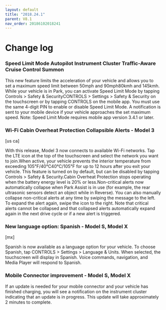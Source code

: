 ```yaml
---
layout: default
title: "2018.24.1"
parent: V8.1
nav_order: 20186102018241
---
```


# Change log

### Speed Limit Mode Autopilot Instrument Cluster Traffic-Aware Cruise Control Summon 

This new feature limits the acceleration of your vehicle and allows you to set a maximum speed limit between 50mph and 90mph80kmh and 145kmh. While your vehicle is in Park, you can activate Speed Limit Mode by tapping Controls > Safety & SecurityCONTROLS > Settings > Safety & Security on the touchscreen or by tapping CONTROLS on the mobile app. You must use the same 4-digit PIN to enable or disable Speed Limit Mode. A notification is sent to your mobile device if your vehicle approaches the set maximum speed. Note: Speed Limit Mode requires mobile app version 3.4.1 or later.

### Wi-Fi Cabin Overheat Protection Collapsible Alerts  - Model 3
[us ca]

With this release, Model 3 now connects to available Wi-Fi networks. Tap the LTE icon at the top of the touchscreen and select the network you want to join.When active, your vehicle prevents the interior temperature from exceeding 105℉/40℃40℃/105℉ for up to 12 hours after you exit your vehicle. This feature is turned on by default, but can be disabled by tapping Controls > Safety & Security.Cabin Overheat Protection stops operating when the battery energy level is 20% or less.Non-critical alerts now automatically collapse when Park Assist is in use (for example, the rear ultrasonic sensors detect an object while in Reverse). You can also manually collapse non-critical alerts at any time by swiping the message to the left. To expand the alert again, swipe the icon to the right. Note that critical alerts cannot be collapsed and that collapsed alerts automatically expand again in the next drive cycle or if a new alert is triggered.

### New language option: Spanish  - Model S, Model X
[mx]

Spanish is now available as a language option for your vehicle. To choose Spanish, tap CONTROLS > Settings > Language & Units. When selected, the touchscreen will display in Spanish. Voice commands, navigation, and Media Player will respond to Spanish.

### Mobile Connector improvement  - Model S, Model X

If an update is needed for your mobile connector and your vehicle has finished charging, you will see a notification on the instrument cluster indicating that an update is in progress. This update will take approximately 2 minutes to complete.